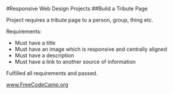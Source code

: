 #Responsive Web Design Projects 
##Build a Tribute Page

Project requires a tribute page to a person, group, thing etc. 

Requirements:

- Must have a title
- Must have an image which is responsive and centrally aligned
- Must have a description
- Must have a link to another source of information

Fulfilled all requirements and passed.

www.FreeCodeCamp.org